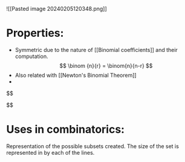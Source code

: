 ![[Pasted image 20240205120348.png]]

# Properties: 
+ Symmetric due to the  nature of [[Binomial coefficients]] and their computation. 
$$
\binom {n}{r} = \binom{n}{n-r}
$$
+ Also related with [[Newton's Binomial Theorem]]
+
$$

$$
# Uses in combinatorics: 
Representation of the possible subsets created. The size of the set is represented in by each of the lines. 